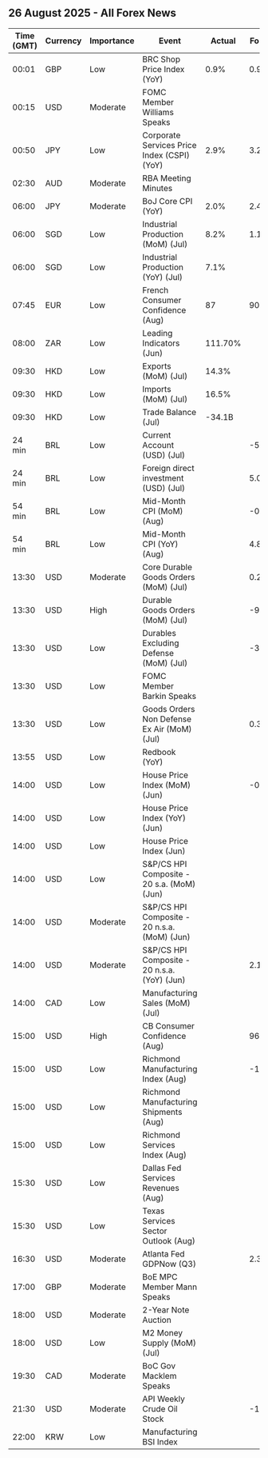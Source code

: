 ## 26 August 2025 - All Forex News

| Time (GMT) | Currency | Importance | Event | Actual | Forecast | Previous |
|------|----------|------------|-------|--------|----------|----------|
| 00:01 | GBP | Low | BRC Shop Price Index (YoY) | 0.9% | 0.9% | 0.7% |
| 00:15 | USD | Moderate | FOMC Member Williams Speaks |  |  |  |
| 00:50 | JPY | Low | Corporate Services Price Index (CSPI) (YoY) | 2.9% | 3.2% | 3.2% |
| 02:30 | AUD | Moderate | RBA Meeting Minutes |  |  |  |
| 06:00 | JPY | Moderate | BoJ Core CPI (YoY) | 2.0% | 2.4% | 2.3% |
| 06:00 | SGD | Low | Industrial Production (MoM) (Jul) | 8.2% | 1.1% | -0.8% |
| 06:00 | SGD | Low | Industrial Production (YoY) (Jul) | 7.1% |  | 7.1% |
| 07:45 | EUR | Low | French Consumer Confidence (Aug) | 87 | 90 | 88 |
| 08:00 | ZAR | Low | Leading Indicators (Jun) | 111.70% |  | 111.29% |
| 09:30 | HKD | Low | Exports (MoM) (Jul) | 14.3% |  | 11.9% |
| 09:30 | HKD | Low | Imports (MoM) (Jul) | 16.5% |  | 11.1% |
| 09:30 | HKD | Low | Trade Balance (Jul) | -34.1B |  | -58.9B |
| 24 min | BRL | Low | Current Account (USD) (Jul) |  | -5.50B | -5.13B |
| 24 min | BRL | Low | Foreign direct investment (USD) (Jul) |  | 5.00B | 2.81B |
| 54 min | BRL | Low | Mid-Month CPI (MoM) (Aug) |  | -0.23% | 0.33% |
| 54 min | BRL | Low | Mid-Month CPI (YoY) (Aug) |  | 4.88% | 5.30% |
| 13:30 | USD | Moderate | Core Durable Goods Orders (MoM) (Jul) |  | 0.2% | 0.2% |
| 13:30 | USD | High | Durable Goods Orders (MoM) (Jul) |  | -9.4% | -9.4% |
| 13:30 | USD | Low | Durables Excluding Defense (MoM) (Jul) |  | -3.8% | -9.3% |
| 13:30 | USD | Low | FOMC Member Barkin Speaks |  |  |  |
| 13:30 | USD | Low | Goods Orders Non Defense Ex Air (MoM) (Jul) |  | 0.3% | -0.7% |
| 13:55 | USD | Low | Redbook (YoY) |  |  | 5.9% |
| 14:00 | USD | Low | House Price Index (MoM) (Jun) |  | -0.1% | -0.2% |
| 14:00 | USD | Low | House Price Index (YoY) (Jun) |  |  | 2.8% |
| 14:00 | USD | Low | House Price Index (Jun) |  |  | 434.4 |
| 14:00 | USD | Low | S&P/CS HPI Composite - 20 s.a. (MoM) (Jun) |  |  | -0.3% |
| 14:00 | USD | Moderate | S&P/CS HPI Composite - 20 n.s.a. (MoM) (Jun) |  |  | 0.4% |
| 14:00 | USD | Moderate | S&P/CS HPI Composite - 20 n.s.a. (YoY) (Jun) |  | 2.1% | 2.8% |
| 14:00 | CAD | Low | Manufacturing Sales (MoM) (Jul) |  |  | 0.3% |
| 15:00 | USD | High | CB Consumer Confidence (Aug) |  | 96.4 | 97.2 |
| 15:00 | USD | Low | Richmond Manufacturing Index (Aug) |  | -11 | -20 |
| 15:00 | USD | Low | Richmond Manufacturing Shipments (Aug) |  |  | -18 |
| 15:00 | USD | Low | Richmond Services Index (Aug) |  |  | 2 |
| 15:30 | USD | Low | Dallas Fed Services Revenues (Aug) |  |  | 6.3 |
| 15:30 | USD | Low | Texas Services Sector Outlook (Aug) |  |  | 2.0 |
| 16:30 | USD | Moderate | Atlanta Fed GDPNow (Q3) |  | 2.3% | 2.3% |
| 17:00 | GBP | Moderate | BoE MPC Member Mann Speaks |  |  |  |
| 18:00 | USD | Moderate | 2-Year Note Auction |  |  | 3.920% |
| 18:00 | USD | Low | M2 Money Supply (MoM) (Jul) |  |  | 22.02T |
| 19:30 | CAD | Moderate | BoC Gov Macklem Speaks |  |  |  |
| 21:30 | USD | Moderate | API Weekly Crude Oil Stock |  | -1.700M | -2.400M |
| 22:00 | KRW | Low | Manufacturing BSI Index |  |  | 68 |
